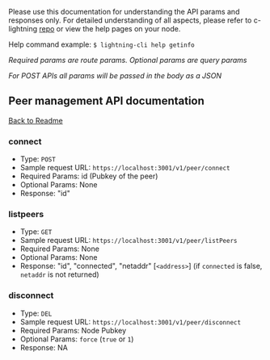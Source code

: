 Please use this documentation for understanding the API params and responses only.
For detailed understanding of all aspects, please refer to c-lightning [repo](https://github.com/ElementsProject/lightning) or view the help pages on your node.

Help command example: `$ lightning-cli help getinfo`

*Required params are route params. Optional params are query params*

*For POST APIs all params will be passed in the body as a JSON*

## Peer management API documentation
[Back to Readme](../README.md)

### connect
- Type: `POST`
- Sample request URL: `https://localhost:3001/v1/peer/connect`
- Required Params: id (Pubkey of the peer)
- Optional Params: None
- Response:
"id"

### listpeers
- Type: `GET`
- Sample request URL: `https://localhost:3001/v1/peer/listPeers`
- Required Params: None
- Optional Params: None
- Response:
"id", "connected", "netaddr" [`<address>`] (if `connected` is false, `netaddr` is not returned)

### disconnect
- Type: `DEL`
- Sample request URL: `https://localhost:3001/v1/peer/disconnect`
- Required Params: Node Pubkey
- Optional Params: `force` (`true` or `1`)
- Response: NA
